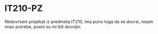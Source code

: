# IT210-PZ
Nedovrseni projekat iz predmeta IT210, ima puno toga da se dovrsi, nisam imao potrebe, poeni su mi bili dovoljni.
